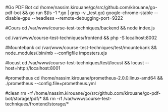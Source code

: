 #Go PDF Bot
cd /home/nassim.kirouane/go/src/github.com/kirouane/go-pdf-bot && go run $(ls -1 *.go | grep -v _test.go)
google-chrome-stable --disable-gpu  --headless --remote-debugging-port=9222

#Cours
cd /var/www/course-test-techniques/backend && node index.js

cd /var/www/course-test-techniques/frontend && php -S localhost:8002

#Mountebank
cd /var/www/course-test-techniques/test/mountebank && node_modules/.bin/mb --configfile imposters.ejs

#locust
cd /var/www/course-test-techniques/test/locust && locust --host=http://localhost:8001

#prometheus
cd /home/nassim.kirouane/prometheus-2.0.0.linux-amd64 && ./prometheus --config.file=prometheus.yml

#clean
rm -rf /home/nassim.kirouane/go/src/github.com/kirouane/go-pdf-bot/storage/pdf/* && rm -rf /var/www/course-test-techniques/frontend/storage/*